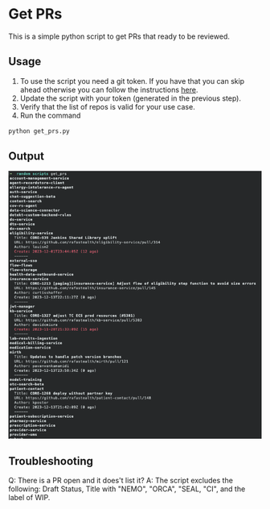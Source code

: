 # Get PRs

This is a simple python script to get PRs that ready to be reviewed. 

## Usage

1. To use the script you need a git token.  If you have that you can skip ahead otherwise you can follow the instructions [here](https://docs.github.com/en/github/authenticating-to-github/creating-a-personal-access-token).
2. Update the script with your token (generated in the previous step).
3. Verify that the list of repos is valid for your use case.
4. Run the command
```bash
python get_prs.py
```

## Output
![alt text](/get_prs/img/script_output.png)


## Troubleshooting
Q: There is a PR open and it does't list it?
A: The script excludes the following: Draft Status, Title with "NEMO", "ORCA", "SEAL, "CI", and the label of WIP.
